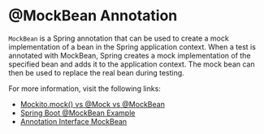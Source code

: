 # @MockBean Annotation

`MockBean` is a Spring annotation that can be used to create a mock implementation of a bean in the Spring application context. When a test is annotated with MockBean, Spring creates a mock implementation of the specified bean and adds it to the application context. The mock bean can then be used to replace the real bean during testing.

For more information, visit the following links:

- [Mockito.mock() vs @Mock vs @MockBean](https://www.baeldung.com/java-spring-mockito-mock-mockbean)
- [Spring Boot @MockBean Example](https://howtodoinjava.com/spring-boot2/testing/spring-mockbean-annotation/)
- [Annotation Interface MockBean](https://docs.spring.io/spring-boot/docs/current/api/org/springframework/boot/test/mock/mockito/MockBean.html)